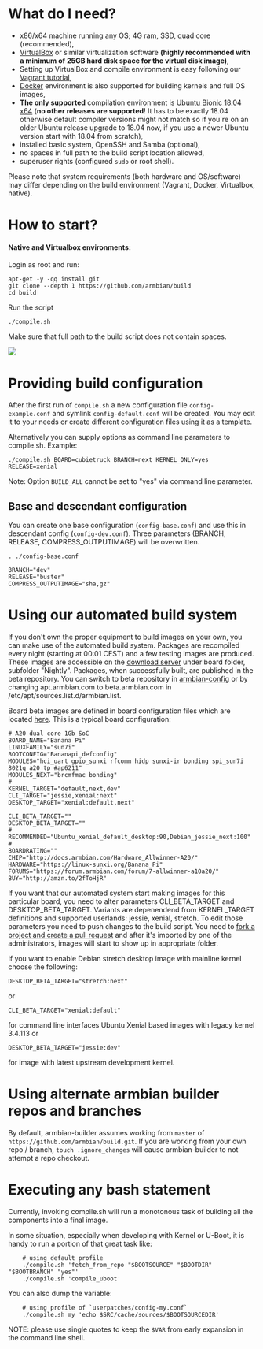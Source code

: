 # What do I need?

- x86/x64 machine running any OS; 4G ram, SSD, quad core (recommended),
- [VirtualBox](https://www.virtualbox.org/wiki/Downloads) or similar virtualization software **(highly recommended with a minimum of 25GB hard disk space for the virtual disk image)**,
- Setting up VirtualBox and compile environment is easy following our [Vagrant tutorial](https://docs.armbian.com/Developer-Guide_Using-Vagrant/),
- [Docker](Developer-Guide_Building-with-Docker.md) environment is also supported for building kernels and full OS images,
- **The only supported** compilation environment is [Ubuntu Bionic 18.04 x64](http://archive.ubuntu.com/ubuntu/dists/bionic/main/installer-amd64/current/images/netboot/mini.iso) (**no other releases are supported**! It has to be exactly 18.04 otherwise default compiler versions might not match so if you're on an older Ubuntu release upgrade to 18.04 now, if you use a newer Ubuntu version start with 18.04 from scratch),
- installed basic system, OpenSSH and Samba (optional),
- no spaces in full path to the build script location allowed,
- superuser rights (configured `sudo` or root shell).

Please note that system requirements (both hardware and OS/software) may differ depending on the build environment (Vagrant, Docker, Virtualbox, native).

# How to start?

#### Native and Virtualbox environments:

Login as root and run:

	apt-get -y -qq install git
	git clone --depth 1 https://github.com/armbian/build
	cd build

Run the script

	./compile.sh

Make sure that full path to the build script does not contain spaces.

![](http://www.armbian.com/wp-content/uploads/2016/01/21.png)

# Providing build configuration

After the first run of `compile.sh` a new configuration file `config-example.conf` and symlink `config-default.conf` will be created.
You may edit it to your needs or create different configuration files using it as a template.

Alternatively you can supply options as command line parameters to compile.sh.
Example:

    ./compile.sh BOARD=cubietruck BRANCH=next KERNEL_ONLY=yes RELEASE=xenial

Note: Option `BUILD_ALL` cannot be set to "yes" via command line parameter.

## Base and descendant configuration

You can create one base configuration (`config-base.conf`) and use this in descendant config (`config-dev.conf`). Three parameters (BRANCH, RELEASE, COMPRESS_OUTPUTIMAGE) will be overwritten.

	. ./config-base.conf
	
	BRANCH="dev"
	RELEASE="buster"
	COMPRESS_OUTPUTIMAGE="sha,gz"

# Using our automated build system

If you don't own the proper equipment to build images on your own, you can make use of the automated build system.
Packages are recompiled every night (starting at 00:01 CEST) and a few testing images are produced.
These images are accessible on the [download server](https://dl.armbian.com/) under board folder, subfolder "Nightly".
Packages, when successfully built, are published in the beta repository.
You can switch to beta repository in [armbian-config](User-Guide_Armbian-Config.md) or by changing apt.armbian.com to beta.armbian.com in /etc/apt/sources.list.d/armbian.list.

Board beta images are defined in board configuration files which are located [here](https://github.com/armbian/build/tree/master/config/boards).
This is a typical board configuration:

	# A20 dual core 1Gb SoC
	BOARD_NAME="Banana Pi"
	LINUXFAMILY="sun7i"
	BOOTCONFIG="Bananapi_defconfig"
	MODULES="hci_uart gpio_sunxi rfcomm hidp sunxi-ir bonding spi_sun7i 8021q a20_tp #ap6211"
	MODULES_NEXT="brcmfmac bonding"
	#
	KERNEL_TARGET="default,next,dev"
	CLI_TARGET="jessie,xenial:next"
	DESKTOP_TARGET="xenial:default,next"
	
	CLI_BETA_TARGET=""
	DESKTOP_BETA_TARGET=""
	#
	RECOMMENDED="Ubuntu_xenial_default_desktop:90,Debian_jessie_next:100"
	#
	BOARDRATING=""
	CHIP="http://docs.armbian.com/Hardware_Allwinner-A20/"
	HARDWARE="https://linux-sunxi.org/Banana_Pi"
	FORUMS="https://forum.armbian.com/forum/7-allwinner-a10a20/"
	BUY="http://amzn.to/2fToHjR"

If you want that our automated system start making images for this particular board, you need to alter parameters CLI_BETA_TARGET and DESKTOP_BETA_TARGET.
Variants are depenendend from KERNEL_TARGET definitions and supported userlands: jessie, xenial, stretch.
To edit those parameters you need to push changes to the build script.
You need to [fork a project and create a pull request](Process_Contribute.md) and after it's imported by one of the administrators, images will start to show up in appropriate folder.

If you want to enable Debian stretch desktop image with mainline kernel choose the following:

	DESKTOP_BETA_TARGET="stretch:next"

or 

	CLI_BETA_TARGET="xenial:default"

for command line interfaces Ubuntu Xenial based images with legacy kernel 3.4.113 or

	DESKTOP_BETA_TARGET="jessie:dev"

for image with latest upstream development kernel.

# Using alternate armbian builder repos and branches

By default, armbian-builder assumes working from `master` of `https://github.com/armbian/build.git`.  If you are working from your own repo / branch, `touch .ignore_changes` will cause armbian-builder to not attempt a repo checkout.

# Executing any bash statement

Currently, invoking compile.sh will run a monotonous task of building all the components into a final image.

In some situation, especially when developing with Kernel or U-Boot, it is handy to run a portion of that great task like:

        # using default profile
        ./compile.sh 'fetch_from_repo "$BOOTSOURCE" "$BOOTDIR" "$BOOTBRANCH" "yes"'
        ./compile.sh 'compile_uboot'

You can also dump the variable:

        # using profile of `userpatches/config-my.conf`
        ./compile.sh my 'echo $SRC/cache/sources/$BOOTSOURCEDIR'

NOTE: please use single quotes to keep the `$VAR` from early expansion in the command line shell.
